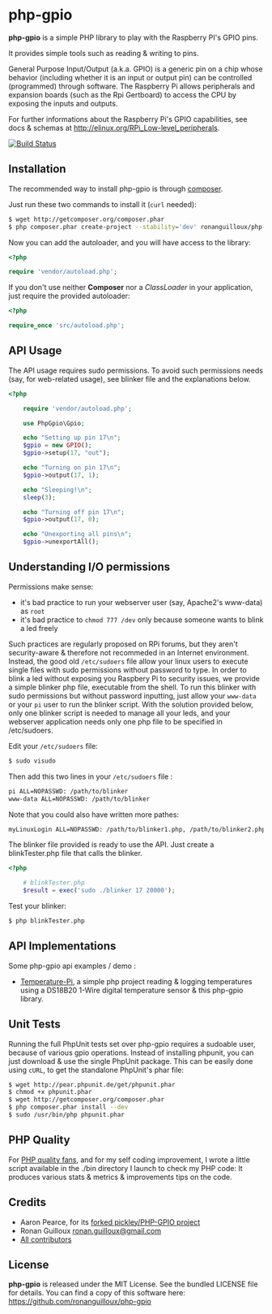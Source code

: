 php-gpio
========


**php-gpio** is a simple PHP library to play with the Raspberry PI's GPIO pins.

It provides simple tools such as reading & writing to pins.

General Purpose Input/Output (a.k.a. GPIO) is a generic pin on a chip whose behavior
(including whether it is an input or output pin) can be controlled (programmed) through software.
The Raspberry Pi allows peripherals and expansion boards (such as the Rpi Gertboard)
to access the CPU by exposing the inputs and outputs.

For further informations about the Raspberry Pi's GPIO capabilities, see docs & schemas at http://elinux.org/RPi_Low-level_peripherals.

[![Build Status](https://secure.travis-ci.org/ronanguilloux/php-gpio.png?branch=master)](http://travis-ci.org/ronanguilloux/php-gpio)


Installation
------------

The recommended way to install php-gpio is through [composer](http://getcomposer.org).

Just run these two commands to install it (`curl` needed):

``` bash
$ wget http://getcomposer.org/composer.phar
$ php composer.phar create-project --stability='dev' ronanguilloux/php-gpio intoYourPath
```

Now you can add the autoloader, and you will have access to the library:

``` php
<?php

require 'vendor/autoload.php';
```

If you don't use neither **Composer** nor a _ClassLoader_ in your application, just require the provided autoloader:

``` php
<?php

require_once 'src/autoload.php';
```


API Usage
---------

The API usage requires sudo permissions.
To avoid such permissions needs (say, for web-related usage), see blinker file and the explanations below.

``` php
<?php

    require 'vendor/autoload.php';

    use PhpGpio\Gpio;

    echo "Setting up pin 17\n";
    $gpio = new GPIO();
    $gpio->setup(17, "out");

    echo "Turning on pin 17\n";
    $gpio->output(17, 1);

    echo "Sleeping!\n";
    sleep(3);

    echo "Turning off pin 17\n";
    $gpio->output(17, 0);

    echo "Unexporting all pins\n";
    $gpio->unexportAll();
```


Understanding I/O permissions
-----------------------------

Permissions make sense:
* it's bad practice to run your webserver user (say, Apache2's www-data) as `root`
* it's bad practice to `chmod 777 /dev` only because someone wants to blink a led freely

Such practices are regularly proposed on RPi forums, but they aren't security-aware & therefore not recommeded in an Internet environment.
Instead, the good old `/etc/sudoers` file allow your linux users to execute single files with sudo permissions without password to type.
In order to blink a led without exposing you Raspbery Pi to security issues,
we provide a simple blinker php file, executable from the shell.
To run this blinker with sudo permissions but without password inputting,
just allow your `www-data` or your `pi` user to run the blinker script.
With the solution provided below, only one blinker script is needed to manage all your leds,
and your webserver application needs only one php file to be specified in /etc/sudoers.

Edit your `/etc/sudoers` file:

``` bash
$ sudo visudo
```

Then add this two lines in your `/etc/sudoers` file :

``` bash
pi ALL=NOPASSWD: /path/to/blinker
www-data ALL=NOPASSWD: /path/to/blinker
```

Note that you could also have written more pathes:

``` bash
myLinuxLogin ALL=NOPASSWD: /path/to/blinker1.php, /path/to/blinker2.php, /path/to/blinker3.php
```

The blinker file provided is ready to use the API. Just create a blinkTester.php file that calls the blinker.

``` php
<?php

    # blinkTester.php
    $result = exec('sudo ./blinker 17 20000');
```

Test your blinker:

``` bash
$ php blinkTester.php
```


API Implementations
-------------------

Some php-gpio api examples / demo :

* [Temperature-Pi](https://github.com/ronanguilloux/temperature-pi), a simple php project reading & logging temperatures using a DS18B20 1-Wire digital temperature sensor & this php-gpio library.


Unit Tests
----------

Running the full PhpUnit tests set over php-gpio requires a sudoable user, because of various gpio operations.
Instead of installing phpunit, you can just download & use the single PhpUnit package.
This can be easily done using `cURL`, to get the standalone PhpUnit's phar file:

``` bash
$ wget http://pear.phpunit.de/get/phpunit.phar
$ chmod +x phpunit.phar
$ wget http://getcomposer.org/composer.phar
$ php composer.phar install --dev
$ sudo /usr/bin/php phpunit.phar
```


PHP Quality
-----------

For [PHP quality fans](http://phpqatools.org), and for my self coding improvement, I wrote a little script available in the ./bin directory I launch to check my PHP code: It produces various stats & metrics & improvements tips on the code.


Credits
-------

* Aaron Pearce, for its [forked pickley/PHP-GPIO project](https://github.com/pickley/PHP-GPIO)
* Ronan Guilloux <ronan.guilloux@gmail.com>
* [All contributors](https://github.com/ronanguilloux/php-gpio/contributors)


License
-------

**php-gpio** is released under the MIT License. See the bundled LICENSE file for details.
You can find a copy of this software here: https://github.com/ronanguilloux/php-gpio
